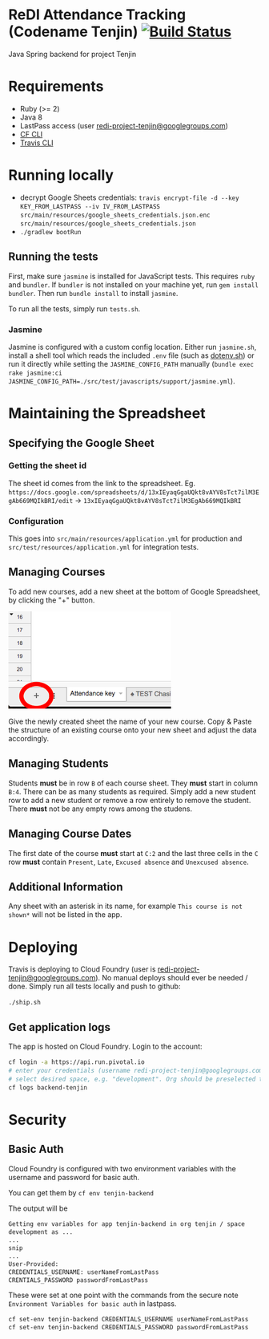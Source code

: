 # ReDI Attendance Tracking (Codename Tenjin) [![Build Status](https://travis-ci.org/project-tenjin/backend.svg?branch=master)](https://travis-ci.org/project-tenjin/backend)
Java Spring backend for project Tenjin

# Requirements

* Ruby (>= 2)
* Java 8
* LastPass access (user redi-project-tenjin@googlegroups.com)
* [CF CLI](https://github.com/cloudfoundry/cli#downloads)
* [Travis CLI](https://github.com/travis-ci/travis.rb#installation)

# Running locally

* decrypt Google Sheets credentials: `travis encrypt-file -d --key KEY_FROM_LASTPASS --iv IV_FROM_LASTPASS src/main/resources/google_sheets_credentials.json.enc src/main/resources/google_sheets_credentials.json`
* `./gradlew bootRun`

## Running the tests

First, make sure `jasmine` is installed for JavaScript tests. This requires
`ruby` and `bundler`. If `bundler` is not installed on your machine yet, run
`gem install bundler`. Then run `bundle install` to install `jasmine`.

To run all the tests, simply run `tests.sh`.

### Jasmine

Jasmine is configured with a custom config location. Either run `jasmine.sh`,
install a shell tool which reads the included `.env` file (such as
[dotenv.sh](https://github.com/gchaincl/dotenv.sh)) or run it directly while
setting the `JASMINE_CONFIG_PATH` manually (`bundle exec rake jasmine:ci JASMINE_CONFIG_PATH=./src/test/javascripts/support/jasmine.yml`).

# Maintaining the Spreadsheet

## Specifying the Google Sheet

### Getting the sheet id
The sheet id comes from the link to the spreadsheet.
Eg. `https://docs.google.com/spreadsheets/d/13xIEyaqGgaUQkt8vAYV8sTct7ilM3EgAb669MQIkBRI/edit` -> `13xIEyaqGgaUQkt8vAYV8sTct7ilM3EgAb669MQIkBRI`

### Configuration
This goes into `src/main/resources/application.yml` for production and `src/test/resources/application.yml` for integration tests.

## Managing Courses
To add new courses, add a new sheet at the bottom of Google Spreadsheet, by clicking the "+" button.

![finding the plus icon](docs/images/add_course.png?raw=true)

Give the newly created sheet the name of your new course. Copy & Paste the structure of an existing course onto your
new sheet and adjust the data accordingly.

## Managing Students
Students **must** be in row `B` of each course sheet. They **must** start in column `B:4`. There can be as many students as required.
Simply add a new student row to add a new student or remove a row entirely to remove the student.
There **must** not be any empty rows among the studens.

## Managing Course Dates
The first date of the course **must** start at `C:2` and the last three cells in the `C` row **must**  contain `Present`, `Late`, `Excused absence` and `Unexcused absence`.

## Additional Information
Any sheet with an asterisk in its name, for example `This course is not shown*` will not be listed in the app.

# Deploying

Travis is deploying to Cloud Foundry (user is redi-project-tenjin@googlegroups.com). No manual deploys
should ever be needed / done. Simply run all tests locally and push to github:

`./ship.sh`

## Get application logs

The app is hosted on Cloud Foundry.
Login to the account:

```bash
cf login -a https://api.run.pivotal.io
# enter your credentials (username redi-project-tenjin@googlegroups.com, PW in Last Pass)
# select desired space, e.g. "development". Org should be preselected to "tenjin".
cf logs backend-tenjin
```

# Security
## Basic Auth
Cloud Foundry is configured with two environment variables with the username and password for basic auth.

You can get them by `cf env tenjin-backend `

The output will be

```
Getting env variables for app tenjin-backend in org tenjin / space development as ...
...
snip
...
User-Provided:
CREDENTIALS_USERNAME: userNameFromLastPass
CRENTIALS_PASSWORD passwordFromLastPass
```

These were set at one point with the commands from the secure note `Environment Variables for basic auth` in lastpass.

```
cf set-env tenjin-backend CREDENTIALS_USERNAME userNameFromLastPass
cf set-env tenjin-backend CREDENTIALS_PASSWORD passwordFromLastPass
```
